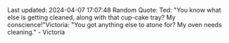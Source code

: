 Last updated: 2024-04-07 17:07:48
Random Quote: Ted: "You know what else is getting cleaned, along with that cup-cake tray? My conscience!"Victoria: "You got anything else to atone for? My oven needs cleaning." - Victoria